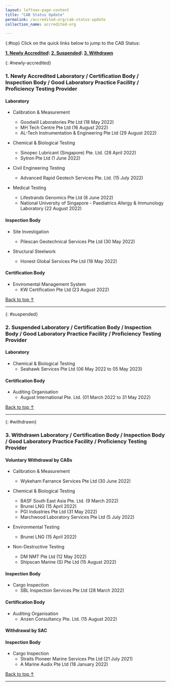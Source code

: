 ```yaml
---
layout: leftnav-page-content
title: "CAB Status Update"
permalink: /accredited-org/cab-status-update
collection_name: accredited-org

---
```


{:#top}
Click on the quick links below to jump to the CAB Status:

**[1. Newly Accredited](#newly-accredited)**\\
**[2. Suspended](#suspended)**\\
**[3. Withdrawn](#withdrawn)**


{: #newly-accredited}
### 1. Newly Accredited Laboratory / Certification Body / Inspection Body / Good Laboratory Practice Facility / Proficiency Testing Provider 
   

#### Laboratory

* Calibration & Measurement 
  * Goodwill Laboratories Pte Ltd (18 May 2022)
  * MH Tech Centre Pte Ltd (16 August 2022)
  * AL-Tech Instrumentation & Engineering Pte Ltd (29 August 2022)


* Chemical & Biological Testing 
  * Sinopec Lubricant (Singapore) Pte. Ltd. (28 April 2022)
  * Sytron Pte Ltd (1 June 2022)


* Civil Engineering Testing
  * Advanced Rapid Geotech Services Pte. Ltd. (15 July 2022)


* Medical Testing
  * Lifestrands Genomics Pte Ltd (8 June 2022)
  * National University of Singapore - Paediatrics Allergy & Immunology Laboratory (22 August 2022)
  


#### Inspection Body


* Site Investigation
  * Pilescan Geotechnical Services Pte Ltd (30 May 2022)


* Structural Steelwork
  * Honest Global Services Pte Ltd (18 May 2022)


#### Certification Body


* Enviromental Management System
  * KW Certification Pte Ltd (23 August 2022)



[Back to top ↑](#top)

---

{: #suspended}
### 2. Suspended Laboratory /  Certification Body / Inspection Body / Good Laboratory Practice Facility / Proficiency Testing Provider


#### Laboratory

* Chemical & Biological Testing 
  * Seahawk Services Pte Ltd (06 May 2022 to 05 May 2023)


#### Certification Body

* Auditing Organisation
  * August International Pte. Ltd. (01 March 2022 to 31 May 2022)
 
 

[Back to top ↑](#top)

---

{: #withdrawn}
### 3. Withdrawn Laboratory / Certification Body / Inspection Body / Good Laboratory Practice Facility / Proficiency Testing Provider


#### **Voluntary Withdrawal by CABs**

* Calibration & Measurement
  * Wykeham Farrance Services Pte Ltd (30 June 2022)

* Chemical & Biological Testing 
  * BASF South East Asia Pte. Ltd. (9 March 2022)
  * Brunei LNG (15 April 2022)
  * PGI Industries Pte Ltd (31 May 2022)
  * Marchwood Laboratory Services Pte Ltd (5 July 2022)


* Environmental Testing 
  * Brunei LNG (15 April 2022)

* Non-Destructive Testing 
  * DM NMT Pte Ltd (12 May 2022)
  * Shipscan Marine (S) Pte Ltd (15 August 2022)


#### Inspection Body

* Cargo Inspection
  * SBL Inspection Services Pte Ltd (28 March 2022)


#### Certification Body

* Auditing Organisation
  * Anzen Consultancy Pte. Ltd. (15 August 2022)



#### **Withdrawal by SAC**

#### Inspection Body

* Cargo Inspection
  * Straits Pioneer Marine Services Pte Ltd (21 July 2021)
  * A Marine Audix Pte Ltd (18 January 2022)


 
  

[Back to top ↑](#top)

---

